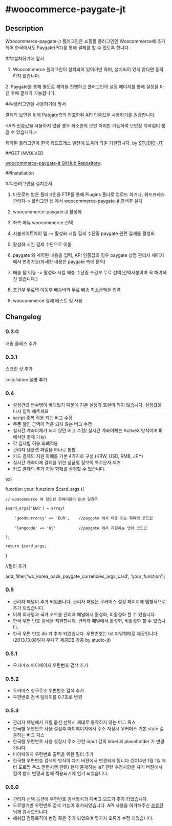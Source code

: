 
#woocommerce-paygate-jt
======================




## Description


Woocommerce-paygate-jt 플러그인은 쇼핑몰 플러그인인 Woocommerce에 추가되어 한국에서도 Paygate(PG)를 통해 결제를 할 수 있도록 합니다.


###설치하기에 앞서 

1. Woocommerce 플러그인이 설치되어 있어야만 하며, 설치되어 있지 않다면 동작하지 않습니다.

2 .Paygate를 통해 별도로 계약을 진행하고 플러그인의 설정 페이지를 통해 설정을 마친 후에 결제가 가능합니다.


###플러그인을 사용하기에 앞서

결제의 보안을 위해 Patgate측의 암호화된 API 인증값을 사용하기를 권장합니다.

<API 인증값을 사용하지 않을 경우 최소한의 보안 처리만 가능하여 보안상 취약점이 생길 수 있습니다.>


제작된 플러그인이 한국 워드프레스 발전에 도움이 되길 기원합니다.   by [STUDIO-JT](http://studio-jt.co.kr)



##GET INVOLVED


[woocommerce-paygate-jt GitHub Repository](https://github.com/Jeongdaeho/woocommerce-paygate-jt).



##Installation


###플러그인을 설치순서

1. 다운로드 받은 플러그인을 FTP를 통해 Plugins 폴더로 업로드 하거나, 워드프레스 관리자-> 플러그인 탭 에서 woocommerce-paygate-jt 검색후 설치
 
2. woocommerce-paygate-jt 활성화

3. 좌측 메뉴 woocommerce 선택
   
4. 지불게이트웨이 탭 -> 활성화 시킬 결제 수단중 paygate 관련 결제를 활성화

5. 활성화 시킨 결제 수단으로 이동
 
5. paygate 와 계약된 내용을 입력, API 인증값의 경우 paygate 상점 관리자 페이지에서 변경가능(자세한 내용은 paygate 측에 문의)

6. 배송 탭 이동 -> 활성화 시킬 배송 수단중 조건부 무료 선택(선택사항이며 꼭 해야하진 않습니다.)

7. 조건부 무료텝 이동후 배송비와 무료 배송 최소금액을 입력

8. woocommerce 결제 테스트 및 사용



## Changelog


### 0.3.0 
배송 클레스 추가

### 0.3.1 

스크린 샷 추가

Installation 설명 추가

### 0.4 
* 설정관련 변수명이 바뀌었기 때문에 기존 설정과 호환이 되지 않습니다. 설정값을 다시 입력 해주세요
* script 중복 적용 되는 버그 수정
* 쿠폰 할인 금액이 적용 되지 않는 버그 수정
* 실시간 계좌이체가 되지 않던 버그 수정( 실시간 계좌이체는 ActiveX 방식이며 IE 에서만 결제 가능)
* 각 결제별 허용 화폐적용
* 관리자 템플렛 파일을 하나로 통합
* 카드 결제의 지원 화폐를 기본 4가지로 구성 (KRW, USD, RMB, JPY)
* 실시간 계좌이체 결제를 위한 상품명 정보의 특수문자 제거
* 카드 결제의 추가 지원 화폐를 설정할 수 있습니다. 

ex)

function your_function( $card_args ){

    // woocommerce 에 정의된 화폐이름이 EUR 일경우
    
    $card_args['EUR'] = array(
    
        'goodcurrency' => 'EUR',    //paygate 에서 대응 되는 화폐의 코드값
	
        'langcode' => 'US'          //paygate 에서 지원하는 언어 코드값
	
    );
    
    return $card_args;
    
}

//필터 추가

add_filter('wc_korea_pack_paygate_currencies_args_card', 'your_function');

### 0.5 
* 관리자 패널이 추가 되었습니다. 관리자 패널은 우커머스 설정 페이지에 탭형식으로 추가 되었습니다.
* 이제 회사명과 국가 코드를 관리자 패널에서 활성화, 비활성화 할 수 있습니다.
* 한국 우편 번호 검색을 지원합니다. 관리자 패널에서 활성화, 비활성화 할 수 있습니다.
* 한국 우편 번호 db 가 추가 되었습니다. 우편번호는 txt 파일형태로 제공됩니다. (2013.10.08일자 우체국 제공DB    가공 by studio-jt)

### 0.5.1 
* 우커머스 마이페이지 우편번호 검색 추가

### 0.5.2 
* 우커머스 청구주소 우편번호 검색 추가
* 우편번호 검색 딜레이를 0.7초로 변경

### 0.5.3 
* 관리자 패널에서 개별 옵션 선택시 제대로 동작하지 않는 버그 픽스
* 한국형 우편번호 사용 설정후 마이페이지에서 주소 저장시 우커머스 기본 state 검증하는 버그 픽스
* 한국형 우편번호 사용 설정시 주소 관련 input 값의 label 과 placeholder 가 변경됩니다.   
* 마이페이지 우편번호 출력을 위한 필터 추가
* 한국형 우편번호 검색의 방식이 차기 버젼에서 변경되게 됩니다 (2014년 1월 1일 부터 도로명 주소 전면시행 관련) 
 현재 존재하는 ie7 관련 수정사항은 차기 버젼에서 검색 방식 변경과 함께 적용되기에 연기 되었습니다.

### 0.6.0 
* 관리자 선택 옵션에 우편번호 검색형식과 디버그 모드가 추가 되었습니다.
* 도로명기반 우편번호 검색 기능이 추가되었습니다. API 사용을 허가해주신 [송효진님](http://xenosi.de/roadzip)께 감사드립니다.
* 해쉬값 검증로직이 변경 혹은 추가 되었으며 몇가지 오류가 수정 되었습니다.
